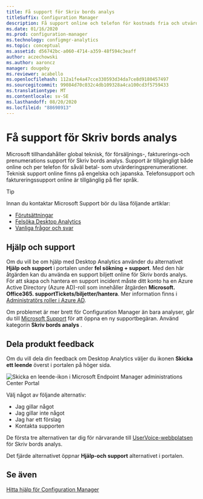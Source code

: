 ```yaml
---
title: Få support för Skriv bords analys
titleSuffix: Configuration Manager
description: Få support online och telefon för kostnads fria och utvärderings prenumerationer av Station ära datorer.
ms.date: 01/16/2020
ms.prod: configuration-manager
ms.technology: configmgr-analytics
ms.topic: conceptual
ms.assetid: d56742bc-a060-4714-a359-48f594c3eaff
author: aczechowski
ms.author: aaroncz
manager: dougeby
ms.reviewer: acabello
ms.openlocfilehash: 112a1fe4a47cce330593d34da7ce8d9180457497
ms.sourcegitcommit: 99084d70c032c4db109328a4ca100cd3f5759433
ms.translationtype: MT
ms.contentlocale: sv-SE
ms.lasthandoff: 08/20/2020
ms.locfileid: "88698913"
---
```

# <a name="get-support-for-desktop-analytics"></a>Få support för Skriv bords analys

Microsoft tillhandahåller global teknisk, för försäljnings-, fakturerings-och prenumerations support för Skriv bords analys. Support är tillgängligt både online och per telefon för såväl betal- som utvärderingsprenumerationer. Teknisk support online finns på engelska och japanska. Telefonsupport och faktureringssupport online är tillgänglig på fler språk.

> [!TIP]
> Innan du kontaktar Microsoft Support bör du läsa följande artiklar:
>
> - [Förutsättningar](overview.md#prerequisites)
> - [Felsöka Desktop Analytics](troubleshooting.md)
> - [Vanliga frågor och svar](faq.md)

## <a name="help-and-support"></a>Hjälp och support

Om du vill be om hjälp med Desktop Analytics använder du alternativet **Hjälp och support** i portalen under **fel sökning + support**. Med den här åtgärden kan du använda en support biljett online för Skriv bords analys. För att skapa och hantera en support incident måste ditt konto ha en Azure Active Directory (Azure AD)-roll som innehåller åtgärden **Microsoft. Office365. supportTickets/biljetter/hantera**. Mer information finns i [Administratörs roller i Azure AD](/azure/active-directory/users-groups-roles/directory-assign-admin-roles).

Om problemet är mer brett för Configuration Manager än bara analyser, går du till [Microsoft Support](https://aka.ms/cmcbsupport) för att öppna en ny supportbegäran. Använd kategorin **Skriv bords analys** .

## <a name="share-product-feedback"></a><a name="bkmk_feedback"></a> Dela produkt feedback

<!-- 5451636 -->

Om du vill dela din feedback om Desktop Analytics väljer du ikonen **Skicka ett leende** överst i portalen på höger sida.

![Skicka en leende-ikon i Microsoft Endpoint Manager administrations Center Portal](media/5451636-portal-feedback.png)

Välj något av följande alternativ:

- Jag gillar något
- Jag gillar inte något
- Jag har ett förslag
- Kontakta supporten

De första tre alternativen tar dig för närvarande till [UserVoice-webbplatsen](https://configurationmanager.uservoice.com/forums/300492-ideas?category_id=366805) för Skriv bords analys.

Det fjärde alternativet öppnar **Hjälp-och support** alternativet i portalen.

## <a name="see-also"></a>Se även

[Hitta hjälp för Configuration Manager](../core/understand/find-help.md)